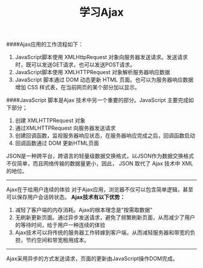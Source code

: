 ﻿---
title: 学习Ajax
tags: ajx
---
####Ajax应用的工作流程如下：
1. JavaScript脚本使用 XMLHttpRequest 对象向服务器发送请求。发送请求时，既可以发送GET请求，也可以发送POST请求。
2. JavaScript脚本使用 XMLHTTPRequest 对象解析服务器响应数据
3. JavaScript 脚本通过 DOM 动态更新 HTML 页面。也可以为服务器响应数据增加 CSS 样式表，在当前网页的某个部分加以显示。

####JavaScript 脚本是Ajax 技术中另一个重要的部分。JavaScript 主要完成如下部分；
1. 创建 XMLHTTPRequest 对象
2. 通过XMLHTTPRequest 向服务器发送请求
3. 创建回调函数，监视服务器响应状态，在服务器响应完成之后，回调函数启动
4. 回调函数通过 DOM 更新HTML页面


JSON是一种跨平台，跨语言的轻量级数据交换格式，以JSON作为数据交换格式不仅简单，而且网络传输的数据量更小，因此， JSON 取代了 Ajax 技术中 XML 的地位。

---

Ajax在于给用户连续的体验
对于Ajax应用，浏览器不仅可以包含简单逻辑，甚至可以保存用户会话转状态。
**Ajax技术有以下优势：**
1. 减轻了客户端的内存消耗。Ajax的根本理念是“按需取数据”
2. 无刷新更新页面。通过异步发送请求，避免了频繁刷新页面，从而减少了用户的等待时间，给于用户一种连续的体验
3. Ajax技术可以将传统的服务器工作转嫁到客户端，从而减轻服务器和带宽的负担，节约空间和带宽租用成本。

---

Ajax采用异步的方式发送请求，页面的更新由JavaScript操作DOM完成。






